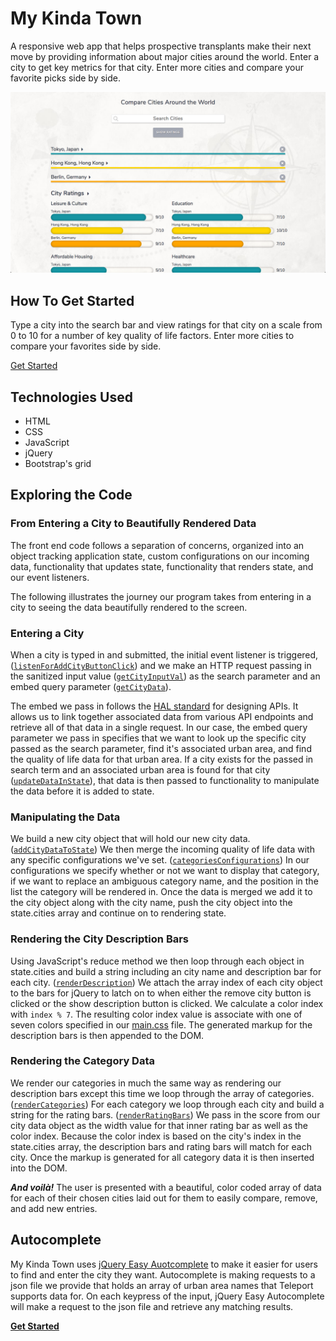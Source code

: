 # My Kinda Town

A responsive web app that helps prospective transplants make their next move by providing information about major cities around the world. Enter a city to get key metrics for that city. Enter more cities and compare your favorite picks side by side.

![alt text](./img/screenshot.png "desktop view")

## How To Get Started

Type a city into the search bar and view ratings for that city on a scale from 0 to 10 for a number of key quality of life factors. Enter more cities to compare your favorites side by side.

[Get Started](http://michaelsolorio.com/my-kinda-town/intro/index.html)

## Technologies Used

- HTML
- CSS
- JavaScript
- jQuery
- Bootstrap's grid

## Exploring the Code
### From Entering a City to Beautifully Rendered Data

The front end code follows a separation of concerns, organized into an object tracking application state, custom configurations on our incoming data,  functionality that updates state, functionality that renders state, and our event listeners.

The following illustrates the journey our program takes from entering in a city to seeing the data beautifully rendered to the screen.

### Entering a City

When a city is typed in and submitted, the initial event listener is triggered, ([`listenForAddCityButtonClick`](https://github.com/msolorio/my-kinda-town/blob/master/js/app.js#L358)) and we make an HTTP request passing in the sanitized input value ([`getCityInputVal`](https://github.com/msolorio/my-kinda-town/blob/master/js/app.js#L224)) as the search parameter and an embed query parameter ([`getCityData`](https://github.com/msolorio/my-kinda-town/blob/master/js/app.js#L304)).

The embed we pass in follows the [HAL standard](http://stateless.co/hal_specification.html) for designing APIs. It allows us to link together associated data from various API endpoints and retrieve all of that data in a single request. In our case, the embed query parameter we pass in specifies that we want to look up the specific city passed as the search parameter, find it's associated urban area, and find the quality of life data for that urban area. If a city exists for the passed in search term and an associated urban area is found for that city ([`updateDataInState`](https://github.com/msolorio/my-kinda-town/blob/master/js/app.js#L285)), that data is then passed to functionality to manipulate the data before it is added to state.

### Manipulating the Data

We build a new city object that will hold our new city data. ([`addCityDataToState`](https://github.com/msolorio/my-kinda-town/blob/master/js/app.js#L266)) We then merge the incoming quality of life data with any specific configurations we've set. ([`categoriesConfigurations`](https://github.com/msolorio/my-kinda-town/blob/master/js/app.js#L35)) In our configurations we specify whether or not we want to display that category, if we want to replace an ambiguous category name, and the position in the list the category will be rendered in. Once the data is merged we add it to the city object along with the city name, push the city object into the state.cities array and continue on to rendering state. 

### Rendering the City Description Bars

Using JavaScript's reduce method we then loop through each object in state.cities and build a string including an city name and description bar for each city. ([`renderDescription`](https://github.com/msolorio/my-kinda-town/blob/master/js/app.js#L170)) We attach the array index of each city object to the bars for jQuery to latch on to when either the remove city button is clicked or the show description button is clicked. We calculate a color index with `index % 7`. The resulting color index value is associate with one of seven colors specified in our [main.css](https://github.com/msolorio/my-kinda-town/blob/master/css/main.css#L302) file. The generated markup for the description bars is then appended to the DOM.

### Rendering the Category Data

We render our categories in much the same way as rendering our description bars except this time we loop through the array of categories. ([`renderCategories`](https://github.com/msolorio/my-kinda-town/blob/master/js/app.js#L153)) For each category we loop through each city and build a string for the rating bars. ([`renderRatingBars`](https://github.com/msolorio/my-kinda-town/blob/master/js/app.js#L129)) We pass in the score from our city data object as the width value for that inner rating bar as well as the color index. Because the color index is based on the city's index in the state.cities array, the description bars and rating bars will match for each city. Once the markup is generated for all category data it is then inserted into the DOM.

**_And voil&agrave;!_** The user is presented with a beautiful, color coded array of data for each of their chosen cities laid out for them to easily compare, remove, and add new entries.

## Autocomplete

My Kinda Town uses [jQuery Easy Auotcomplete](http://easyautocomplete.com) to make it easier for users to find and enter the city they want. Autocomplete is making requests to a json file we provide that holds an array of urban area names that Teleport supports data for. On each keypress of the input, jQuery Easy Autocomplete will make a request to the json file and retrieve any matching results.

**[Get Started](http://michaelsolorio.com/my-kinda-town/intro/index.html)**
